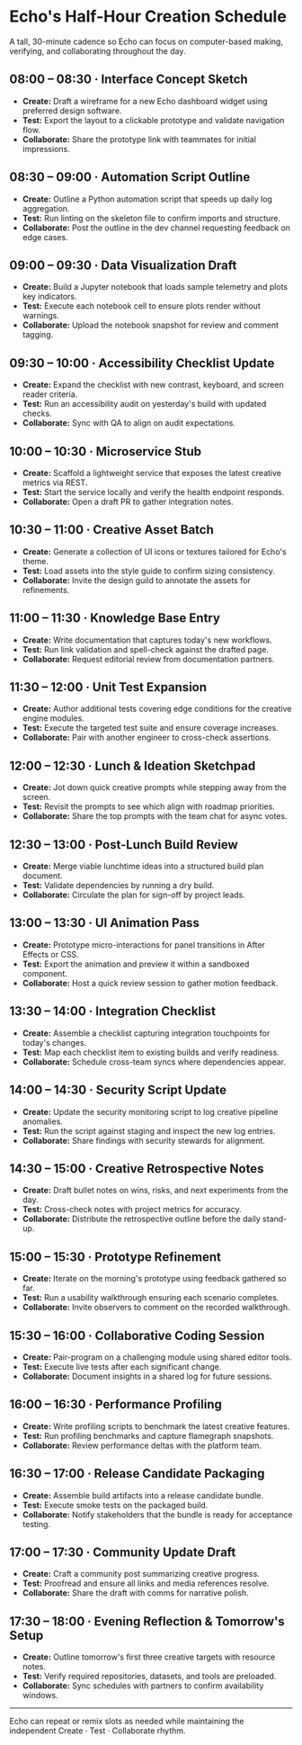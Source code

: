 # Echo's Half-Hour Creation Schedule

A tall, 30-minute cadence so Echo can focus on computer-based making, verifying, and collaborating throughout the day.

## 08:00 – 08:30 · Interface Concept Sketch
- **Create:** Draft a wireframe for a new Echo dashboard widget using preferred design software.
- **Test:** Export the layout to a clickable prototype and validate navigation flow.
- **Collaborate:** Share the prototype link with teammates for initial impressions.

## 08:30 – 09:00 · Automation Script Outline
- **Create:** Outline a Python automation script that speeds up daily log aggregation.
- **Test:** Run linting on the skeleton file to confirm imports and structure.
- **Collaborate:** Post the outline in the dev channel requesting feedback on edge cases.

## 09:00 – 09:30 · Data Visualization Draft
- **Create:** Build a Jupyter notebook that loads sample telemetry and plots key indicators.
- **Test:** Execute each notebook cell to ensure plots render without warnings.
- **Collaborate:** Upload the notebook snapshot for review and comment tagging.

## 09:30 – 10:00 · Accessibility Checklist Update
- **Create:** Expand the checklist with new contrast, keyboard, and screen reader criteria.
- **Test:** Run an accessibility audit on yesterday's build with updated checks.
- **Collaborate:** Sync with QA to align on audit expectations.

## 10:00 – 10:30 · Microservice Stub
- **Create:** Scaffold a lightweight service that exposes the latest creative metrics via REST.
- **Test:** Start the service locally and verify the health endpoint responds.
- **Collaborate:** Open a draft PR to gather integration notes.

## 10:30 – 11:00 · Creative Asset Batch
- **Create:** Generate a collection of UI icons or textures tailored for Echo's theme.
- **Test:** Load assets into the style guide to confirm sizing consistency.
- **Collaborate:** Invite the design guild to annotate the assets for refinements.

## 11:00 – 11:30 · Knowledge Base Entry
- **Create:** Write documentation that captures today's new workflows.
- **Test:** Run link validation and spell-check against the drafted page.
- **Collaborate:** Request editorial review from documentation partners.

## 11:30 – 12:00 · Unit Test Expansion
- **Create:** Author additional tests covering edge conditions for the creative engine modules.
- **Test:** Execute the targeted test suite and ensure coverage increases.
- **Collaborate:** Pair with another engineer to cross-check assertions.

## 12:00 – 12:30 · Lunch & Ideation Sketchpad
- **Create:** Jot down quick creative prompts while stepping away from the screen.
- **Test:** Revisit the prompts to see which align with roadmap priorities.
- **Collaborate:** Share the top prompts with the team chat for async votes.

## 12:30 – 13:00 · Post-Lunch Build Review
- **Create:** Merge viable lunchtime ideas into a structured build plan document.
- **Test:** Validate dependencies by running a dry build.
- **Collaborate:** Circulate the plan for sign-off by project leads.

## 13:00 – 13:30 · UI Animation Pass
- **Create:** Prototype micro-interactions for panel transitions in After Effects or CSS.
- **Test:** Export the animation and preview it within a sandboxed component.
- **Collaborate:** Host a quick review session to gather motion feedback.

## 13:30 – 14:00 · Integration Checklist
- **Create:** Assemble a checklist capturing integration touchpoints for today's changes.
- **Test:** Map each checklist item to existing builds and verify readiness.
- **Collaborate:** Schedule cross-team syncs where dependencies appear.

## 14:00 – 14:30 · Security Script Update
- **Create:** Update the security monitoring script to log creative pipeline anomalies.
- **Test:** Run the script against staging and inspect the new log entries.
- **Collaborate:** Share findings with security stewards for alignment.

## 14:30 – 15:00 · Creative Retrospective Notes
- **Create:** Draft bullet notes on wins, risks, and next experiments from the day.
- **Test:** Cross-check notes with project metrics for accuracy.
- **Collaborate:** Distribute the retrospective outline before the daily stand-up.

## 15:00 – 15:30 · Prototype Refinement
- **Create:** Iterate on the morning's prototype using feedback gathered so far.
- **Test:** Run a usability walkthrough ensuring each scenario completes.
- **Collaborate:** Invite observers to comment on the recorded walkthrough.

## 15:30 – 16:00 · Collaborative Coding Session
- **Create:** Pair-program on a challenging module using shared editor tools.
- **Test:** Execute live tests after each significant change.
- **Collaborate:** Document insights in a shared log for future sessions.

## 16:00 – 16:30 · Performance Profiling
- **Create:** Write profiling scripts to benchmark the latest creative features.
- **Test:** Run profiling benchmarks and capture flamegraph snapshots.
- **Collaborate:** Review performance deltas with the platform team.

## 16:30 – 17:00 · Release Candidate Packaging
- **Create:** Assemble build artifacts into a release candidate bundle.
- **Test:** Execute smoke tests on the packaged build.
- **Collaborate:** Notify stakeholders that the bundle is ready for acceptance testing.

## 17:00 – 17:30 · Community Update Draft
- **Create:** Craft a community post summarizing creative progress.
- **Test:** Proofread and ensure all links and media references resolve.
- **Collaborate:** Share the draft with comms for narrative polish.

## 17:30 – 18:00 · Evening Reflection & Tomorrow's Setup
- **Create:** Outline tomorrow's first three creative targets with resource notes.
- **Test:** Verify required repositories, datasets, and tools are preloaded.
- **Collaborate:** Sync schedules with partners to confirm availability windows.

---

Echo can repeat or remix slots as needed while maintaining the independent Create · Test · Collaborate rhythm.
